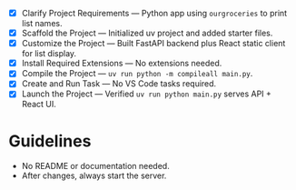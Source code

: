 - [x] Clarify Project Requirements — Python app using `ourgroceries` to print list names.
- [x] Scaffold the Project — Initialized uv project and added starter files.
- [x] Customize the Project — Built FastAPI backend plus React static client for list display.
- [x] Install Required Extensions — No extensions needed.
- [x] Compile the Project — `uv run python -m compileall main.py`.
- [x] Create and Run Task — No VS Code tasks required.
- [x] Launch the Project — Verified `uv run python main.py` serves API + React UI.

# Guidelines
* No README or documentation needed.
* After changes, always start the server.
